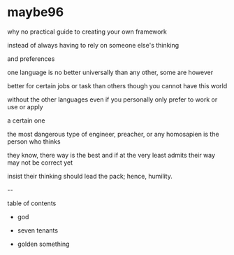 # maybe96

why no practical guide to creating your own framework 

instead of always having to rely on someone else's thinking

and preferences


one language is no better universally than any other, some are however

better for certain jobs or task than others though you cannot have this world

without the other languages even if you personally only prefer to work or use or apply

a certain one


the most dangerous type of engineer, preacher, or any homosapien is the person who thinks

they know, there way is the best and if at the very least admits their way may not be correct yet

insist their thinking should lead the pack; hence, humility. 

--

table of contents

- god

- seven tenants

- golden something


